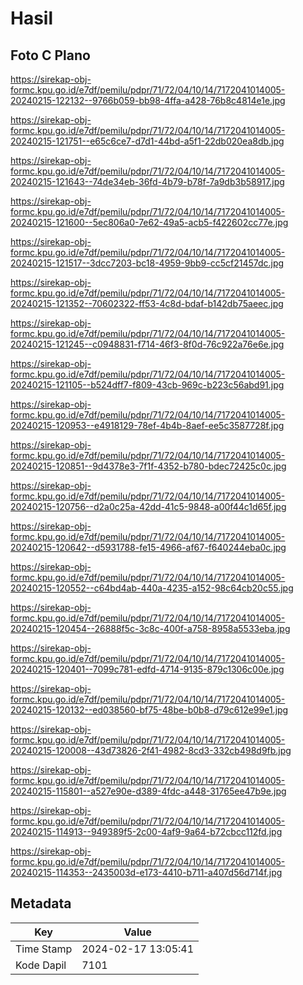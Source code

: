 # Hasil

## Foto C Plano

https://sirekap-obj-formc.kpu.go.id/e7df/pemilu/pdpr/71/72/04/10/14/7172041014005-20240215-122132--9766b059-bb98-4ffa-a428-76b8c4814e1e.jpg

https://sirekap-obj-formc.kpu.go.id/e7df/pemilu/pdpr/71/72/04/10/14/7172041014005-20240215-121751--e65c6ce7-d7d1-44bd-a5f1-22db020ea8db.jpg

https://sirekap-obj-formc.kpu.go.id/e7df/pemilu/pdpr/71/72/04/10/14/7172041014005-20240215-121643--74de34eb-36fd-4b79-b78f-7a9db3b58917.jpg

https://sirekap-obj-formc.kpu.go.id/e7df/pemilu/pdpr/71/72/04/10/14/7172041014005-20240215-121600--5ec806a0-7e62-49a5-acb5-f422602cc77e.jpg

https://sirekap-obj-formc.kpu.go.id/e7df/pemilu/pdpr/71/72/04/10/14/7172041014005-20240215-121517--3dcc7203-bc18-4959-9bb9-cc5cf21457dc.jpg

https://sirekap-obj-formc.kpu.go.id/e7df/pemilu/pdpr/71/72/04/10/14/7172041014005-20240215-121352--70602322-ff53-4c8d-bdaf-b142db75aeec.jpg

https://sirekap-obj-formc.kpu.go.id/e7df/pemilu/pdpr/71/72/04/10/14/7172041014005-20240215-121245--c0948831-f714-46f3-8f0d-76c922a76e6e.jpg

https://sirekap-obj-formc.kpu.go.id/e7df/pemilu/pdpr/71/72/04/10/14/7172041014005-20240215-121105--b524dff7-f809-43cb-969c-b223c56abd91.jpg

https://sirekap-obj-formc.kpu.go.id/e7df/pemilu/pdpr/71/72/04/10/14/7172041014005-20240215-120953--e4918129-78ef-4b4b-8aef-ee5c3587728f.jpg

https://sirekap-obj-formc.kpu.go.id/e7df/pemilu/pdpr/71/72/04/10/14/7172041014005-20240215-120851--9d4378e3-7f1f-4352-b780-bdec72425c0c.jpg

https://sirekap-obj-formc.kpu.go.id/e7df/pemilu/pdpr/71/72/04/10/14/7172041014005-20240215-120756--d2a0c25a-42dd-41c5-9848-a00f44c1d65f.jpg

https://sirekap-obj-formc.kpu.go.id/e7df/pemilu/pdpr/71/72/04/10/14/7172041014005-20240215-120642--d5931788-fe15-4966-af67-f640244eba0c.jpg

https://sirekap-obj-formc.kpu.go.id/e7df/pemilu/pdpr/71/72/04/10/14/7172041014005-20240215-120552--c64bd4ab-440a-4235-a152-98c64cb20c55.jpg

https://sirekap-obj-formc.kpu.go.id/e7df/pemilu/pdpr/71/72/04/10/14/7172041014005-20240215-120454--26888f5c-3c8c-400f-a758-8958a5533eba.jpg

https://sirekap-obj-formc.kpu.go.id/e7df/pemilu/pdpr/71/72/04/10/14/7172041014005-20240215-120401--7099c781-edfd-4714-9135-879c1306c00e.jpg

https://sirekap-obj-formc.kpu.go.id/e7df/pemilu/pdpr/71/72/04/10/14/7172041014005-20240215-120132--ed038560-bf75-48be-b0b8-d79c612e99e1.jpg

https://sirekap-obj-formc.kpu.go.id/e7df/pemilu/pdpr/71/72/04/10/14/7172041014005-20240215-120008--43d73826-2f41-4982-8cd3-332cb498d9fb.jpg

https://sirekap-obj-formc.kpu.go.id/e7df/pemilu/pdpr/71/72/04/10/14/7172041014005-20240215-115801--a527e90e-d389-4fdc-a448-31765ee47b9e.jpg

https://sirekap-obj-formc.kpu.go.id/e7df/pemilu/pdpr/71/72/04/10/14/7172041014005-20240215-114913--949389f5-2c00-4af9-9a64-b72cbcc112fd.jpg

https://sirekap-obj-formc.kpu.go.id/e7df/pemilu/pdpr/71/72/04/10/14/7172041014005-20240215-114353--2435003d-e173-4410-b711-a407d56d714f.jpg


## Metadata

| Key        | Value               |
| ---------- | ------------------- |
| Time Stamp | 2024-02-17 13:05:41 |
| Kode Dapil | 7101                |



